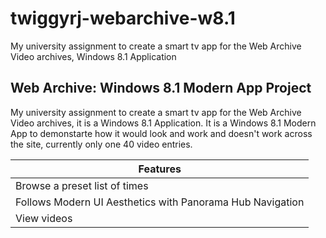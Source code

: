 # twiggyrj-webarchive-w8.1
My university assignment to create a smart tv app for the Web Archive Video archives, Windows 8.1 Application

## Web Archive: Windows 8.1 Modern App Project

My university assignment to create a smart tv app for the Web Archive Video archives, it is a Windows 8.1 Application.
It is a Windows 8.1 Modern App to demonstarte how it would look and work and doesn't work across the site, currently only one 40 video entries.

| Features  |
| ------------- | 
| Browse a preset list of times  |
| Follows Modern UI Aesthetics with Panorama Hub Navigation  | 
| View videos  | 
